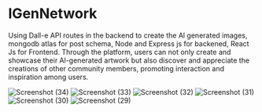 # IGenNetwork

Using Dall-e API routes in the backend to create the Al generated images, mongodb atlas for post schema, Node and Express js for backened, React Js for Frontend.
Through the platform, users can not only create and showcase their Al-generated artwork but also discover and appreciate the creations of other community members, promoting interaction and inspiration among users.


![Screenshot (34)](https://github.com/ishank1212/IGenNetwork/assets/73271919/0e28ed35-2611-4320-8247-b7a993448006)
![Screenshot (33)](https://github.com/ishank1212/IGenNetwork/assets/73271919/e2874075-70ee-4ec3-a91d-2e97bbd276ef)
![Screenshot (32)](https://github.com/ishank1212/IGenNetwork/assets/73271919/86fab06b-cf38-43d7-97a7-f787099b5866)
![Screenshot (31)](https://github.com/ishank1212/IGenNetwork/assets/73271919/ee699c0c-7a76-4f9e-8b8b-a7e7d6497ff7)
![Screenshot (30)](https://github.com/ishank1212/IGenNetwork/assets/73271919/8cafb78a-f965-41bb-a65e-ff2862468e26)
![Screenshot (29)](https://github.com/ishank1212/IGenNetwork/assets/73271919/a25981af-1b77-4e12-a835-746e58b7bd6f)
